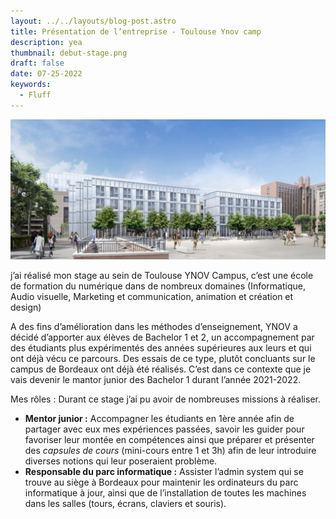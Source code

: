 ```yaml
---
layout: ../../layouts/blog-post.astro
title: Présentation de l’entreprise - Toulouse Ynov camp
description: yea
thumbnail: debut-stage.png
draft: false
date: 07-25-2022
keywords:
  - Fluff
---
```


![Untitled](/Presentation/Untitled.png)

j’ai réalisé mon stage au sein de Toulouse YNOV Campus, c’est une école de formation du numérique dans de nombreux domaines (Informatique, Audio visuelle, Marketing et communication, animation et création et design)

A des fins d’amélioration dans les méthodes d’enseignement, YNOV a décidé d’apporter aux élèves de Bachelor 1 et 2, un accompagnement par des étudiants plus expérimentés des années supérieures aux leurs et qui ont déjà vécu ce parcours. Des essais de ce type, plutôt concluants sur le campus de Bordeaux ont déjà été réalisés. C’est dans ce contexte que je vais devenir le mantor junior des Bachelor 1 durant l’année 2021-2022.

Mes rôles : Durant ce stage j’ai pu avoir de nombreuses missions à réaliser.

- **Mentor junior :** Accompagner les étudiants en 1ère année afin de partager avec eux mes expériences passées, savoir les guider pour favoriser leur montée en compétences ainsi que préparer et présenter des *capsules de cours* (mini-cours entre 1 et 3h) afin de leur introduire diverses notions qui leur poseraient problème.
- **Responsable du parc informatique :** Assister l’admin system qui se trouve au siège à Bordeaux pour maintenir les ordinateurs du parc informatique à jour, ainsi que de l’installation de toutes les machines dans les salles (tours, écrans, claviers et souris).
